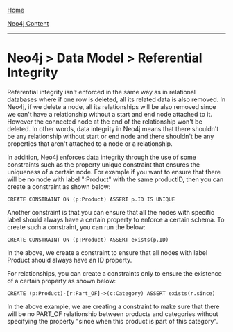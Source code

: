 [Home](../../index.md)

[Neo4j Content](../Neo4j.md)
___

# Neo4j > Data Model > Referential Integrity


Referential integrity isn't enforced in the same way as in relational databases where if one row is deleted, all its related data is also removed. In Neo4j, if we delete a node, all its relationships will be also removed since we can't have a relationship without a start and end node attached to it. However the connected node at the end of the relationship won't be deleted. In other words, data integrity in Neo4j means that there shouldn't be any relationship without start or end node and there shouldn't be any properties that aren't attached to a node or a relationship. 


In addition, Neo4j enforces data integrity through the use of some constraints such as the property unique constraint that ensures the uniqueness of a certain node. For example if you want to ensure that there will be no node with label ":Product" with the same productID, then you can create a constraint as shown below:


````
CREATE CONSTRAINT ON (p:Product) ASSERT p.ID IS UNIQUE
````


Another constraint is that you can ensure that all the nodes with specific label should always have a certain property to enforce a certain schema. To create such a constraint, you can run the below:

````
CREATE CONSTRAINT ON (p:Product) ASSERT exists(p.ID)
````

In the above, we create a constraint to ensure that all nodes with label Product should always have an ID property.

For relationships, you can create a constraints only to ensure the existence of a certain property as shown below:


````
CREATE (p:Product)-[r:Part_OF]->(c:Category) ASSERT exists(r.since)
````

In the above example, we are creating a constraint to make sure that there will be no PART_OF relationship between products and categories without specifying the property "since when this product is part of this category". 
